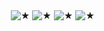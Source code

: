 ㅤㅤㅤ![★](https://files.catbox.moe/a3wlpt.png)
![★](https://files.catbox.moe/2fdm7n.png) ![★](https://files.catbox.moe/w027wj.png) ![★](https://files.catbox.moe/zct67x.png)
